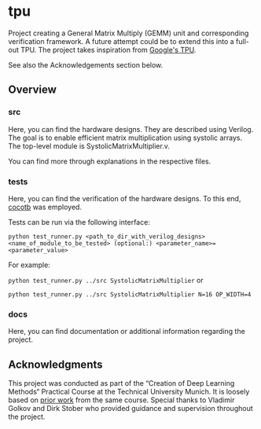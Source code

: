 # tpu

Project creating a General Matrix Multiply (GEMM) unit and corresponding verification framework. A future attempt could be to extend this into a full-out TPU. The project takes inspiration from [Google's TPU](https://arxiv.org/abs/1704.04760). 

See also the Acknowledgements section below.

## Overview 

### src

Here, you can find the hardware designs. They are described using Verilog. The goal is to enable efficient matrix multiplication using systolic arrays. The top-level module is SystolicMatrixMultiplier.v. 

You can find more through explanations in the respective files. 

### tests

Here, you can find the verification of the hardware designs. To this end, [cocotb](https://www.cocotb.org) was employed. 

Tests can be run via the following interface:

`python test_runner.py <path_to_dir_with_verilog_designs> <name_of_module_to_be_tested> (optional:) <parameter_name>=<parameter_value>`

For example:

`python test_runner.py ../src SystolicMatrixMultiplier` or 

`python test_runner.py ../src SystolicMatrixMultiplier N=16 OP_WIDTH=4`

### docs

Here, you can find documentation or additional information regarding the project. 

## Acknowledgments
This project was conducted as part of the “Creation of Deep Learning Methods“ Practical Course at the Technical University Munich. It is loosely based on [prior work](https://github.com/ruzicka02/NN.FPGA) from the same course. Special thanks to Vladimir Golkov and Dirk Stober who provided guidance and supervision throughout the project.
